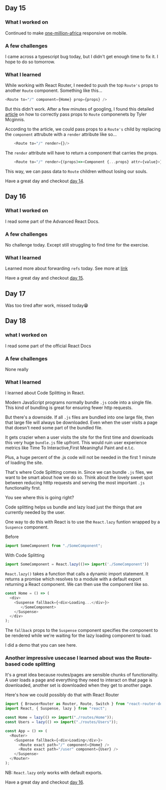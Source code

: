 ## Day 15

### What I worked on

Continued to make [one-million-africa](https://one-million-africa.netlify.com) responsive on mobile.

### A few challenges

I came across a typescript bug today, but I didn't get enough time to fix it. I hope to do so tomorrow.

### What I learned

While working with React Router, I needed to push the top `Route's` props to another `Route` component. Something like this...

```js
<Route to="/" component={Home} prop={props} />
```

But this didn't work. After a few minutes of googling, I found this detailed [article](https://tylermcginnis.com/react-router-pass-props-to-components/) on how to correctly pass props to `Route` componenets by Tyler Mcginnis.

According to the article, we could pass props to a `Route's` child by replacing the `component` attrubute with a `render` attribute like so...

```js
    <Route to="/" render={}/>
```

The `render` attribute will have to return a component that carries the props.

```js
    <Route to="/" render={(props)=><Component {...props} attr={value}>}/>
```

This way, we can pass data to `Route` children without losing our souls.

Have a great day and checkout [day 14](https://github.com/vickOnRails/100-days-of-react/tree/master/week2#day-14).

## Day 16

### What I worked on

I read some part of the Advanced React Docs.

### A few challenges

No challenge today. Except still struggling to find time for the exercise.

### What I learned

Learned more about forwarding `refs` today. See more at [link](https://reactjs.org/docs/forwarding-refs.html)

Have a great day and checkout [day 15](https://github.com/vickOnRails/100-days-of-react/tree/master/week3#day-15).

## Day 17

Was too tired after work, missed today😁

## Day 18

### what I worked on

I read some part of the official React Docs

### A few challenges

None really

### What I learned

I learned about Code Splitting in React.

Modern JavaScript programs normally bundle `.js` code into a single file. This kind of bundling is great for ensuring fewer http requests.

But there's a downside. If all `.js` files are bundled into one large file, then that large file will always be downloaded.
Even when the user visits a page that doesn't need some part of the bundled file.

It gets crazier when a user visits the site for the first time and downloads this very huge `bundle.js` file upfront. This would ruin user experience metrics like Time To Interactive,First Meaningful Paint and e.t.c.

Plus, a huge percent of the .js code will not be needed in the first 1 minute of loading the site.

That's where Code Splitting comes in. Since we can bundle `.js` files, we want to be smart about how we do so.
Think about the lovely sweet spot between reducing htttp requests and serving the most important `.js` functionality first.

You see where this is going right?

Code splitting helps us bundle and lazy load just the things that are currently needed by the user.

One way to do this with React is to use the `React.lazy` funtion wrapped by a `Suspence` component.

Before

```js
import SomeComponent from "./SomeComponent";
```

With Code Splitting

```js
import SomeComponent = React.lazy(()=> import('./SomeComponent'))
```

`React.lazy()` takes a function that calls a dynamic import statement. It returns a promise which resolves to a module with a default export returning a React component. We can then use the component like so.

```js
const Home = () => (
  <div>
    <Suspense fallback={<div>Loading...</div>}>
       </SomeComponent>
    </Suspense>
  </div>
);
```

The `fallback` props to the `Suspense` component specifies the component to be rendered while we're waiting for the lazy loading component to load.

I did a demo that you can see here.

### Another impressive usecase I learned about was the Route-based code splitting

It's a great idea because routes/pages are sensible chunks of functionality. A user loads a page and everything they need to interact on that page is downloaded, another set is downloaded when they get to another page.

Here's how we could possibly do that with React Router

```js
import { BrowserRouter as Router, Route, Switch } from "react-router-dom";
import React, { Suspense, lazy } from "react";

const Home = lazy(() => import("./routes/Home"));
const Users = lazy(() => import("./routes/Users"));

const App = () => (
  <Router>
    <Suspense fallback={<div>Loading</div>}>
      <Route exact path="/" component={Home} />
      <Route exact path="/user" component={User} />
    </Suspense>
  </Router>
);
```

NB: `React.lazy` only works with default exports.

Have a great day and checkout [day 16](https://github.com/vickOnRails/100-days-of-react/tree/master/week3#day-16).
